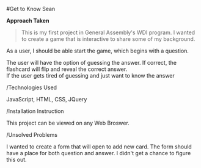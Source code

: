 #Get to Know Sean

**Approach Taken**

>This is my first project in General Assembly's WDI program. I wanted to create a game that is interactive to share some of my background.

As a user, I should be able start the game, which begins with a question.

The user will have the option of guessing the answer. If correct, the flashcard will flip and reveal the correct answer.  
If the user gets tired of guessing and just want to know the answer


/Technologies Used

JavaScript, HTML, CSS, JQuery

/Installation Instruction

This project can be viewed on any Web Broswer.

/Unsolved Problems

I wanted to create a form that will open to add new card. The form should have a place for both question and answer. I didn't get a chance to figure this out.
